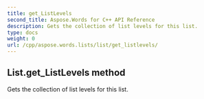 ```yaml
---
title: get_ListLevels
second_title: Aspose.Words for C++ API Reference
description: Gets the collection of list levels for this list. 
type: docs
weight: 0
url: /cpp/aspose.words.lists/list/get_listlevels/
---
```

## List.get_ListLevels method


Gets the collection of list levels for this list. 

